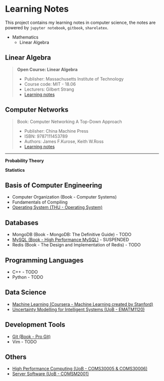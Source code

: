 Learning Notes
=========================

This project contains my learning notes in computer science, the notes are powered by `jupyter notebook`, `gitbook`, `sharelatex`.

<!-- GFM-TOC -->
* Mathematics
	* Linear Algebra
<!-- GFM-TOC -->


Linear Algebra
-------------------------

> **Open Course: Linear Algebra**
> * Publisher: Massachusetts Institute of Technology
> * Course code: MIT - 18.06
> * Lecturers: Gilbert Strang
> * [Learning notes](https://github.com/JeraKrs/Notes/blob/master/Linear%20Algebra/README.md)


Computer Networks
--------------------------------------

> Book: Computer Networking A Top-Down Approach
> * Publisher: China Machine Press
> * ISBN: 9787111453789
> * Authors: James F.Kurose, Keith W.Ross
> * [Learning notes](https://jerakrs.gitbooks.io/computer_networks/content/)

--------------------------------------


**Probability Theory**

**Statistics**


Basis of Computer Engineering
-------------------------

* Computer Organization (Book - Computer Systems)
* Fundamentals of Compiling
* [Operating System (THU - Operating System)](https://github.com/JeraKrs/notes/blob/master/Operating%20System/README.md)


Databases
-------------------------

* MongoDB (Book - MongoDB: The Definitive Guide) - TODO
* [MySQL (Book - High Performance MySQL)](https://jerakrs.gitbooks.io/mysql/content/) - SUSPENDED
* Redis (Book - The Design and Implementation of Redis) - TODO


Programming Languages
-------------------------

* C++ - TODO
* Python - TODO


Data Science
-------------------------

* [Machine Learning (Coursera - Machine Learning created by Stanford)](https://github.com/JeraKrs/notes/blob/master/Machine%20Learning/README.md)
* [Uncertainty Modelling for Intelligent Systems (UoB - EMATM1120)](https://github.com/JeraKrs/Notes/blob/master/Uncertainty%20Modelling%20for%20Intelligent%20Systems/README.md)


Development Tools
-------------------------

* [Git (Book - Pro Git)](https://jerakrs.gitbooks.io/git/content/)
* Vim - TODO


Others
-------------------------

* [High Performance Computing (UoB - COMS30005 & COMS30006)](https://github.com/JeraKrs/Notes/blob/master/High%20Performance%20Computing/README.md)
* [Server Software (UoB - COMSM2001)](https://github.com/JeraKrs/notes/blob/master/Server%20Software/README.md)
